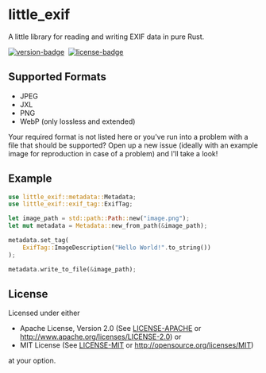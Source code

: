 # little\_exif

A little library for reading and writing EXIF data in pure Rust.

[![version-badge][]][version]&nbsp;
[![license-badge][]][license]&nbsp;

[version-badge]: https://img.shields.io/crates/v/little_exif.svg
[version]: https://crates.io/crates/little_exif
[license-badge]: https://img.shields.io/crates/l/little_exif.svg
[license]: https://github.com/TechnikTobi/little_exif#license

## Supported Formats
- JPEG
- JXL
- PNG
- WebP (only lossless and extended)

Your required format is not listed here or you've run into a problem with a file that should be supported? Open up a new issue (ideally with an example image for reproduction in case of a problem) and I'll take a look!

## Example

```rust
use little_exif::metadata::Metadata;
use little_exif::exif_tag::ExifTag;

let image_path = std::path::Path::new("image.png");
let mut metadata = Metadata::new_from_path(&image_path);

metadata.set_tag(
	ExifTag::ImageDescription("Hello World!".to_string())
);

metadata.write_to_file(&image_path);
```



## License

Licensed under either

- Apache License, Version 2.0 (See [LICENSE-APACHE](LICENSE-APACHE) or http://www.apache.org/licenses/LICENSE-2.0) or
- MIT License (See [LICENSE-MIT](LICENSE-MIT) or http://opensource.org/licenses/MIT)

at your option.
